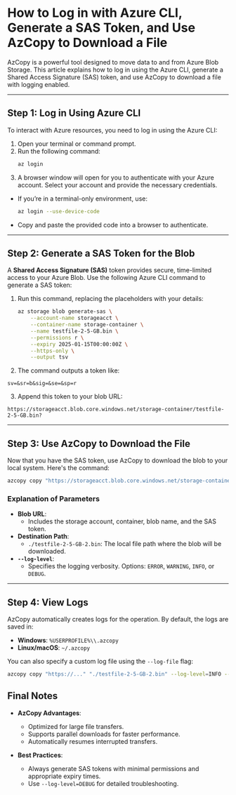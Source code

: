# How to Log in with Azure CLI, Generate a SAS Token, and Use AzCopy to Download a File

AzCopy is a powerful tool designed to move data to and from Azure Blob Storage. This article explains how to log in using the Azure CLI, generate a Shared Access Signature (SAS) token, and use AzCopy to download a file with logging enabled.

---

## Step 1: Log in Using Azure CLI
To interact with Azure resources, you need to log in using the Azure CLI:

1. Open your terminal or command prompt.
2. Run the following command:
   ```bash
   az login
   ```
3. A browser window will open for you to authenticate with your Azure account. Select your account and provide the necessary credentials.

- If you’re in a terminal-only environment, use:
  ```bash
  az login --use-device-code
  ```
- Copy and paste the provided code into a browser to authenticate.

---

## Step 2: Generate a SAS Token for the Blob
A **Shared Access Signature (SAS)** token provides secure, time-limited access to your Azure Blob. Use the following Azure CLI command to generate a SAS token:

1. Run this command, replacing the placeholders with your details:
   ```bash
   az storage blob generate-sas \
       --account-name storageacct \
       --container-name storage-container \
       --name testfile-2-5-GB.bin \
       --permissions r \
       --expiry 2025-01-15T00:00:00Z \
       --https-only \
       --output tsv
2. The command outputs a token like:

```
sv=&sr=b&sig=&se=&sp=r
```
3. Append this token to your blob URL:

```
https://storageacct.blob.core.windows.net/storage-container/testfile-2-5-GB.bin?
```

---

## Step 3: Use AzCopy to Download the File
Now that you have the SAS token, use AzCopy to download the blob to your local system. Here's the command:

```bash
azcopy copy "https://storageacct.blob.core.windows.net/storage-container/testfile-2-5-GB.bin?<SAS-token>" "./testfile-2-5-GB-2.bin" --log-level=INFO
```
### Explanation of Parameters
- **Blob URL**:
    - Includes the storage account, container, blob name, and the SAS token.
- **Destination Path**:
    - `./testfile-2-5-GB-2.bin`: The local file path where the blob will be downloaded.
- **`--log-level`**:
    - Specifies the logging verbosity. Options: `ERROR`, `WARNING`, `INFO`, or `DEBUG`.

---

## Step 4: View Logs
AzCopy automatically creates logs for the operation. By default, the logs are saved in:
- **Windows**: `%USERPROFILE%\\.azcopy`
- **Linux/macOS**: `~/.azcopy`

You can also specify a custom log file using the `--log-file` flag:
```bash
azcopy copy "https://..." "./testfile-2-5-GB-2.bin" --log-level=INFO --log-file="./azcopy-log.txt"
```

## Final Notes
- **AzCopy Advantages**:
    - Optimized for large file transfers.
    - Supports parallel downloads for faster performance.
    - Automatically resumes interrupted transfers.

- **Best Practices**:
    - Always generate SAS tokens with minimal permissions and appropriate expiry times.
    - Use `--log-level=DEBUG` for detailed troubleshooting.
